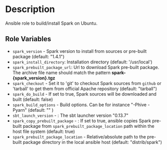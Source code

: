 # Description

Ansible role to build/install Spark on Ubuntu.

## Role Variables

- `spark_version` - Spark version to install from sources or pre-built package (default: "1.4.1")
- `spark_install_directory`: Installation directory (default: '/usr/local')
- `spark_prebuilt_package_url`: Url to download Spark pre-built package. The archive file name should match the pattern **spark-{spark_version}.tgz**
- `spark_checkout` - Set it to 'git' to checkout Spark sources from `github` or 'tarball' to get them from official Apache repository (default: "tarball")
- `spark_do_build` - If set to true, Spark sources will be downloaded and built (default: false)
- `spark_build_options` - Build options. Can be for instance "-Phive -Pyarn" (default: "" )
- `sbt_launch_version` - : The sbt launcher version "0.13.7"
- `spark_copy_prebuilt_package` - : If set to true, ansible copies Spark pre-built package from `spark_prebuilt_package_location` path within the host file system (default: true)
- `spark_prebuilt_package_location` - Relative/absolute path to the pre-built package directory in the local ansible host (default: "distrib/spark")
